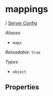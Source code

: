 # mappings

/ [Server Config](/ref/config/index.md) 

*Aliases*

- `maps`


*Reloadable*: `true`

*Types*

- `object`


## Properties

